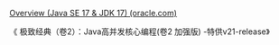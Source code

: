 [Overview (Java SE 17 & JDK 17) (oracle.com)](https://docs.oracle.com/en/java/javase/17/docs/api/index.html)

《 极致经典（卷2）：Java高并发核心编程(卷2 加强版) -特供v21-release》